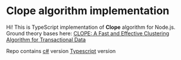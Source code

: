 # Clope algorithm implementation
Hi! This is TypeScript implementation of **Clope** algorithm for Node.js.
Ground theory bases here: [CLOPE: A Fast and Effective Clustering Algorithm for Transactional Data](http://citeseerx.ist.psu.edu/viewdoc/download?doi=10.1.1.13.7142&rep=rep1&type=pdf)

Repo contains [c#](https://github.com/k911mipt/clope/tree/master/c#) version [Typescript](https://github.com/k911mipt/clope/tree/master/Typescript) version
